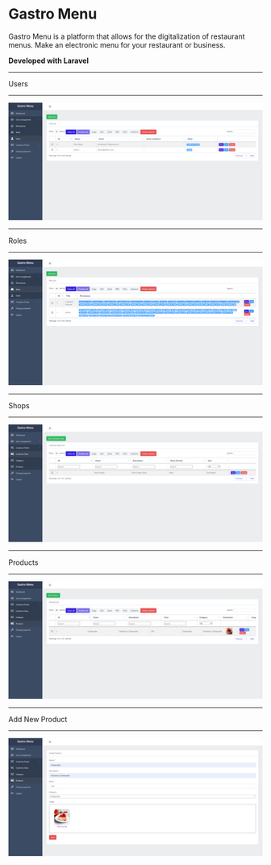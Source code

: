 # Gastro Menu

Gastro Menu is a platform that allows for the digitalization of restaurant menus. Make an electronic menu for your restaurant or business.

**Developed with Laravel**

---
Users
***
![users](https://raw.githubusercontent.com/etnikbeqiri1/gastro-menu/main/assets/users.png)

---
Roles
***
![roles](https://raw.githubusercontent.com/etnikbeqiri1/gastro-menu/main/assets/roles.png)

---
Shops
***
![shops](https://raw.githubusercontent.com/etnikbeqiri1/gastro-menu/main/assets/shops.png)

---
Products
***
![products](https://raw.githubusercontent.com/etnikbeqiri1/gastro-menu/main/assets/products.png)

---
Add New Product
***
![add_product](https://raw.githubusercontent.com/etnikbeqiri1/gastro-menu/main/assets/add_product.png)
